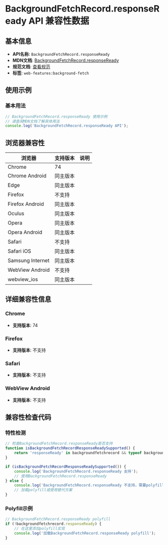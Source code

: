 # BackgroundFetchRecord.responseReady API 兼容性数据

## 基本信息

- **API名称**: `BackgroundFetchRecord.responseReady`
- **MDN文档**: [BackgroundFetchRecord.responseReady](https://developer.mozilla.org/docs/Web/API/BackgroundFetchRecord/responseReady)
- **规范文档**: [查看规范](https://wicg.github.io/background-fetch/#dom-backgroundfetchrecord-responseready)
- **标签**: `web-features:background-fetch`

## 使用示例

### 基本用法

```javascript
// BackgroundFetchRecord.responseReady 使用示例
// 请查阅MDN文档了解具体用法
console.log('BackgroundFetchRecord.responseReady API');
```

## 浏览器兼容性

| 浏览器 | 支持版本 | 说明 |
|--------|----------|------|
| Chrome | 74 |  |
| Chrome Android | 同主版本 |  |
| Edge | 同主版本 |  |
| Firefox | 不支持 |  |
| Firefox Android | 同主版本 |  |
| Oculus | 同主版本 |  |
| Opera | 同主版本 |  |
| Opera Android | 同主版本 |  |
| Safari | 不支持 |  |
| Safari iOS | 同主版本 |  |
| Samsung Internet | 同主版本 |  |
| WebView Android | 不支持 |  |
| webview_ios | 同主版本 |  |

## 详细兼容性信息

### Chrome

- **支持版本**: 74

### Firefox

- **支持版本**: 不支持

### Safari

- **支持版本**: 不支持

### WebView Android

- **支持版本**: 不支持

## 兼容性检查代码

### 特性检测

```javascript
// 检查BackgroundFetchRecord.responseReady是否支持
function isBackgroundFetchRecordResponseReadySupported() {
    return 'responseReady' in backgroundfetchrecord && typeof backgroundfetchrecord.responseReady === 'function';
}

if (isBackgroundFetchRecordResponseReadySupported()) {
    console.log('BackgroundFetchRecord.responseReady 支持');
    // 使用BackgroundFetchRecord.responseReady
} else {
    console.log('BackgroundFetchRecord.responseReady 不支持，需要polyfill');
    // 加载polyfill或使用替代方案
}
```

### Polyfill示例

```javascript
// BackgroundFetchRecord.responseReady polyfill
if (!backgroundfetchrecord.responseReady) {
    // 在这里添加polyfill实现
    console.log('加载BackgroundFetchRecord.responseReady polyfill');
}
```


